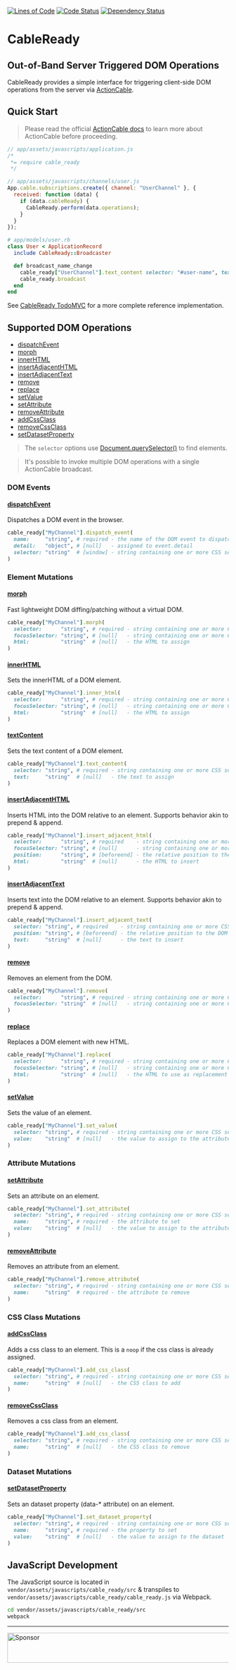 [![Lines of Code](http://img.shields.io/badge/lines_of_code-203-brightgreen.svg?style=flat)](http://blog.codinghorror.com/the-best-code-is-no-code-at-all/)
[![Code Status](http://img.shields.io/codeclimate/github/hopsoft/cable_ready.svg?style=flat)](https://codeclimate.com/github/hopsoft/cable_ready)
[![Dependency Status](http://img.shields.io/gemnasium/hopsoft/cable_ready.svg?style=flat)](https://gemnasium.com/hopsoft/cable_ready)

# CableReady

## Out-of-Band Server Triggered DOM Operations

CableReady provides a simple interface for triggering client-side DOM operations
from the server via [ActionCable](http://guides.rubyonrails.org/action_cable_overview.html).

## Quick Start

> Please read the official [ActionCable docs](http://guides.rubyonrails.org/action_cable_overview.html) to learn more about ActionCable before proceeding.

```javascript
// app/assets/javascripts/application.js
/*
 *= require cable_ready
 */
```

```javascript
// app/assets/javascripts/channels/user.js
App.cable.subscriptions.create({ channel: "UserChannel" }, {
  received: function (data) {
    if (data.cableReady) {
      CableReady.perform(data.operations);
    }
  }
});
```

```ruby
# app/models/user.rb
class User < ApplicationRecord
  include CableReady::Broadcaster

  def broadcast_name_change
    cable_ready["UserChannel"].text_content selector: "#user-name", text: name
    cable_ready.broadcast
  end
end
```

See [CableReady TodoMVC](https://github.com/hopsoft/cable_ready_todomvc/compare/112b4ebe0bd86ff029f5d1865eeed71d8f9aacc9...master)
for a more complete reference implementation.

## Supported DOM Operations

- [dispatchEvent](#dispatchevent)
- [morph](#morph)
- [innerHTML](#innerhtml)
- [insertAdjacentHTML](#insertAdjacentHTML)
- [insertAdjacentText](#insertadjacenttext)
- [remove](#remove)
- [replace](#replace)
- [setValue](#setvalue)
- [setAttribute](#setattribute)
- [removeAttribute](#removeattribute)
- [addCssClass](#addcssclass)
- [removeCssClass](#removecssclass)
- [setDatasetProperty](#setdatasetproperty)

> The `selector` options use [Document.querySelector()](https://developer.mozilla.org/en-US/docs/Web/API/Document/querySelector) to find elements.

> It's possible to invoke multiple DOM operations with a single ActionCable broadcast.

### DOM Events

#### [dispatchEvent](https://developer.mozilla.org/en-US/docs/Web/API/EventTarget/dispatchEvent)

Dispatches a DOM event in the browser.

```ruby
cable_ready["MyChannel"].dispatch_event(
  name:     "string", # required - the name of the DOM event to dispatch (can be custom)
  detail:   "object", # [null]   - assigned to event.detail
  selector: "string"  # [window] - string containing one or more CSS selectors separated by commas
)
```

### Element Mutations

#### [morph](https://github.com/patrick-steele-idem/morphdom)

Fast lightweight DOM diffing/patching without a virtual DOM.

```ruby
cable_ready["MyChannel"].morph(
  selector:      "string", # required - string containing one or more CSS selectors separated by commas
  focusSelector: "string", # [null]   - string containing one or more CSS selectors separated by commas
  html:          "string"  # [null]   - the HTML to assign
)
```

#### [innerHTML](https://developer.mozilla.org/en-US/docs/Web/API/Element/innerHTML)

Sets the innerHTML of a DOM element.

```ruby
cable_ready["MyChannel"].inner_html(
  selector:      "string", # required - string containing one or more CSS selectors separated by commas
  focusSelector: "string", # [null]   - string containing one or more CSS selectors separated by commas
  html:          "string"  # [null]   - the HTML to assign
)
```

#### [textContent](https://developer.mozilla.org/en-US/docs/Web/API/Node/textContent)

Sets the text content of a DOM element.

```ruby
cable_ready["MyChannel"].text_content(
  selector: "string", # required - string containing one or more CSS selectors separated by commas
  text:     "string"  # [null]   - the text to assign
)
```

#### [insertAdjacentHTML](https://developer.mozilla.org/en-US/docs/Web/API/Element/insertAdjacentHTML)

Inserts HTML into the DOM relative to an element.
Supports behavior akin to prepend & append.

```ruby
cable_ready["MyChannel"].insert_adjacent_html(
  selector:      "string", # required    - string containing one or more CSS selectors separated by commas
  focusSelector: "string", # [null]      - string containing one or more CSS selectors separated by commas
  position:      "string", # [beforeend] - the relative position to the DOM element (beforebegin, afterbegin, beforeend, afterend)
  html:          "string"  # [null]      - the HTML to insert
)
```

#### [insertAdjacentText](https://developer.mozilla.org/en-US/docs/Web/API/Element/insertAdjacentText)

Inserts text into the DOM relative to an element.
Supports behavior akin to prepend & append.

```ruby
cable_ready["MyChannel"].insert_adjacent_text(
  selector: "string", # required    - string containing one or more CSS selectors separated by commas
  position: "string", # [beforeend] - the relative position to the DOM element (beforebegin, afterbegin, beforeend, afterend)
  text:     "string"  # [null]      - the text to insert
)
```

#### [remove](https://developer.mozilla.org/en-US/docs/Web/API/ChildNode/remove)

Removes an element from the DOM.

```ruby
cable_ready["MyChannel"].remove(
  selector:      "string", # required - string containing one or more CSS selectors separated by commas
  focusSelector: "string"  # [null]   - string containing one or more CSS selectors separated by commas
)
```

#### [replace](https://developer.mozilla.org/en-US/docs/Web/API/Node/replaceChild)

Replaces a DOM element with new HTML.

```ruby
cable_ready["MyChannel"].replace(
  selector:      "string", # required - string containing one or more CSS selectors separated by commas
  focusSelector: "string", # [null]   - string containing one or more CSS selectors separated by commas
  html:          "string"  # [null]   - the HTML to use as replacement
)
```

#### [setValue](https://developer.mozilla.org/en-US/docs/Web/API/HTMLInputElement)

Sets the value of an element.

```ruby
cable_ready["MyChannel"].set_value(
  selector: "string", # required - string containing one or more CSS selectors separated by commas
  value:    "string"  # [null]   - the value to assign to the attribute
)
```

### Attribute Mutations

#### [setAttribute](https://developer.mozilla.org/en-US/docs/Web/API/Element/setAttribute)

Sets an attribute on an element.

```ruby
cable_ready["MyChannel"].set_attribute(
  selector: "string", # required - string containing one or more CSS selectors separated by commas
  name:     "string", # required - the attribute to set
  value:    "string"  # [null]   - the value to assign to the attribute
)
```

#### [removeAttribute](https://developer.mozilla.org/en-US/docs/Web/API/Element/removeAttribute)

Removes an attribute from an element.

```ruby
cable_ready["MyChannel"].remove_attribute(
  selector: "string", # required - string containing one or more CSS selectors separated by commas
  name:     "string"  # required - the attribute to remove
)
```

### CSS Class Mutations

#### [addCssClass](https://developer.mozilla.org/en-US/docs/Web/API/Element/classList)

Adds a css class to an element.
This is a `noop` if the css class is already assigned.

```ruby
cable_ready["MyChannel"].add_css_class(
  selector: "string", # required - string containing one or more CSS selectors separated by commas
  name:     "string"  # [null]   - the CSS class to add
)

```
#### [removeCssClass](https://developer.mozilla.org/en-US/docs/Web/API/Element/classList)

Removes a css class from an element.

```ruby
cable_ready["MyChannel"].add_css_class(
  selector: "string", # required - string containing one or more CSS selectors separated by commas
  name:     "string"  # [null]   - the CSS class to remove
)
```

### Dataset Mutations

#### [setDatasetProperty](https://developer.mozilla.org/en-US/docs/Web/API/HTMLElement/dataset)

Sets an dataset property (data-* attribute) on an element.

```ruby
cable_ready["MyChannel"].set_dataset_property(
  selector: "string", # required - string containing one or more CSS selectors separated by commas
  name:     "string", # required - the property to set
  value:    "string"  # [null]   - the value to assign to the dataset
)
```

## JavaScript Development

The JavaScript source is located in `vendor/assets/javascripts/cable_ready/src`
& transpiles to `vendor/assets/javascripts/cable_ready/cable_ready.js` via Webpack.

```sh
cd vendor/assets/javascripts/cable_ready/src
webpack
```

---

<a target='_blank' rel='nofollow' href='https://app.codesponsor.io/link/QMSjMHrtPhvfmCnk5Hbikhhr/hopsoft/cable_ready'>
  <img alt='Sponsor' width='888' height='68' src='https://app.codesponsor.io/embed/QMSjMHrtPhvfmCnk5Hbikhhr/hopsoft/cable_ready.svg' />
</a>
